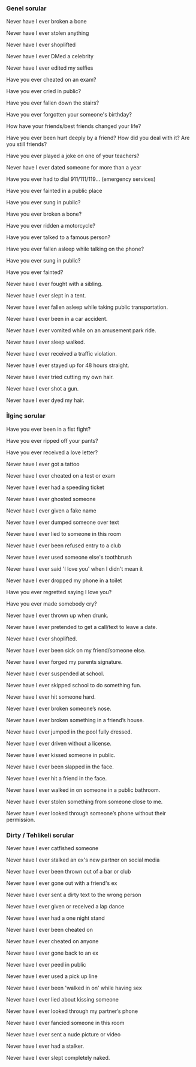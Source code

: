 ### Genel sorular  

Never have I ever broken a bone  

Never have I ever stolen anything  

Never have I ever shoplifted  

Never have I ever DMed a celebrity  

Never have I ever edited my selfies  

Have you ever cheated on an exam?  

Have you ever cried in public?  

Have you ever fallen down the stairs?  

Have you ever forgotten your someone's birthday?  

How have your friends/best friends changed your life?  

Have you ever been hurt deeply by a friend? How did you deal with it? Are you still friends?  

Have you ever played a joke on one of your teachers?  

Never have I ever dated someone for more than a year  

Have you ever had to dial 911/111/119... (emergency services)  

Have you ever fainted in a public place  

Have you ever sung in public?  

Have you ever broken a bone?  

Have you ever ridden a motorcycle?  

Have you ever talked to a famous person?  

Have you ever fallen asleep while talking on the phone?  

Have you ever sung in public?  

Have you ever fainted?  

Never have I ever fought with a sibling.  

Never have I ever slept in a tent.  

Never have I ever fallen asleep while taking public transportation.  

Never have I ever been in a car accident.  

Never have I ever vomited while on an amusement park ride.  

Never have I ever sleep walked.  

Never have I ever received a traffic violation.  

Never have I ever stayed up for 48 hours straight.  

Never have I ever tried cutting my own hair.  

Never have I ever shot a gun.  

Never have I ever dyed my hair.  

### İlginç sorular  

Have you ever been in a fist fight?  

Have you ever ripped off your pants?  

Have you ever received a love letter?  

Never have I ever got a tattoo  

Never have I ever cheated on a test or exam  

Never have I ever had a speeding ticket  

Never have I ever ghosted someone  

Never have I ever given a fake name  

Never have I ever dumped someone over text  

Never have I ever lied to someone in this room  

Never have I ever been refused entry to a club  

Never have I ever used someone else's toothbrush  

Never have I ever said 'I love you' when I didn't mean it  

Never have I ever dropped my phone in a toilet  

Have you ever regretted saying I love you?  

Have you ever made somebody cry?  

Never have I ever thrown up when drunk.  

Never have I ever pretended to get a call/text to leave a date.  

Never have I ever shoplifted.  

Never have I ever been sick on my friend/someone else.  

Never have I ever forged my parents signature.  

Never have I ever suspended at school.  

Never have I ever skipped school to do something fun.  

Never have I ever hit someone hard.  

Never have I ever broken someone’s nose.  

Never have I ever broken something in a friend’s house.  

Never have I ever jumped in the pool fully dressed.  

Never have I ever driven without a license.  

Never have I ever kissed someone in public.  

Never have I ever been slapped in the face.  

Never have I ever hit a friend in the face.  

Never have I ever walked in on someone in a public bathroom.  

Never have I ever stolen something from someone close to me.  

Never have I ever looked through someone’s phone without their permission.  

### Dirty / Tehlikeli sorular  

Never have I ever catfished someone  

Never have I ever stalked an ex's new partner on social media  

Never have I ever been thrown out of a bar or club  

Never have I ever gone out with a friend's ex  

Never have I ever sent a dirty text to the wrong person  

Never have I ever given or received a lap dance  

Never have I ever had a one night stand  

Never have I ever been cheated on  

Never have I ever cheated on anyone  

Never have I ever gone back to an ex  

Never have I ever peed in public  

Never have I ever used a pick up line  

Never have I ever been 'walked in on' while having sex  

Never have I ever lied about kissing someone  

Never have I ever looked through my partner’s phone  

Never have I ever fancied someone in this room  

Never have I ever sent a nude picture or video  

Never have I ever had a stalker.  

Never have I ever slept completely naked.  